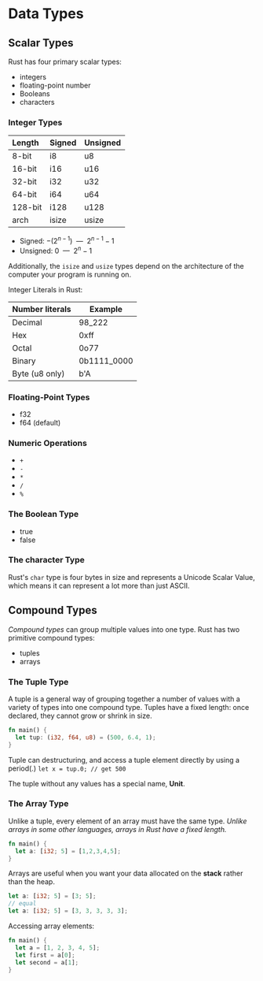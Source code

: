# Data Types

## Scalar Types

Rust has four primary scalar types:

- integers
- floating-point number
- Booleans
- characters

### Integer Types

| Length  | Signed | Unsigned |
| :------ | :----- | :------- |
| 8-bit   | i8     | u8       |
| 16-bit  | i16    | u16      |
| 32-bit  | i32    | u32      |
| 64-bit  | i64    | u64      |
| 128-bit | i128   | u128     |
| arch    | isize  | usize    |

- Signed: $-(2^{n-1}) \enspace\text{---}\enspace 2^{n-1} - 1$
- Unsigned: $0 \enspace\text{---}\enspace 2^n -1$

Additionally, the `isize` and `usize` types depend on the architecture of the computer your program is running on.

Integer Literals in Rust:

| Number literals | Example     |
| --------------- | ----------- |
| Decimal         | 98_222      |
| Hex             | 0xff        |
| Octal           | 0o77        |
| Binary          | 0b1111_0000 |
| Byte (u8 only)  | b'A         |

### Floating-Point Types

- f32
- f64 (default)

### Numeric Operations

- `+`
- `-`
- `*`
- `/`
- `%`

### The Boolean Type

- true
- false

### The character Type

Rust's `char` type is four bytes in size and represents a Unicode Scalar Value, which means it can represent a lot more than just ASCII.

## Compound Types

_Compound types_ can group multiple values into one type. Rust has two primitive compound types:

- tuples
- arrays

### The Tuple Type

A tuple is a general way of grouping together a number of values with a variety of types into one compound type. Tuples have a fixed length: once declared, they cannot grow or shrink in size.

```rust
fn main() {
  let tup: (i32, f64, u8) = (500, 6.4, 1);
}
```

Tuple can destructuring, and access a tuple element directly by using a period(.) `let x = tup.0; // get 500`

The tuple without any values has a special name, **Unit**.

### The Array Type

Unlike a tuple, every element of an array must have the same type. _Unlike arrays in some other languages, arrays in Rust have a fixed length._

```rust
fn main() {
  let a: [i32; 5] = [1,2,3,4,5];
}
```

Arrays are useful when you want your data allocated on the **stack** rather than the heap.

```rust
let a: [i32; 5] = [3; 5];
// equal
let a: [i32; 5] = [3, 3, 3, 3, 3];
```

Accessing array elements:

```rust
fn main() {
  let a = [1, 2, 3, 4, 5];
  let first = a[0];
  let second = a[1];
}
```
